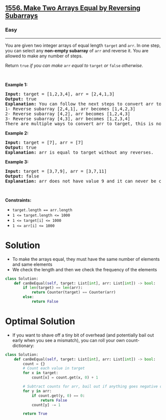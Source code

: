 <h2><a href="https://leetcode.com/problems/make-two-arrays-equal-by-reversing-subarrays">1556. Make Two Arrays Equal by Reversing Subarrays</a></h2><h3>Easy</h3><hr><p>You are given two integer arrays of equal length <code>target</code> and <code>arr</code>. In one step, you can select any <strong>non-empty subarray</strong> of <code>arr</code> and reverse it. You are allowed to make any number of steps.</p>

<p>Return <code>true</code> <em>if you can make </em><code>arr</code><em> equal to </em><code>target</code><em>&nbsp;or </em><code>false</code><em> otherwise</em>.</p>

<p>&nbsp;</p>
<p><strong class="example">Example 1:</strong></p>

<pre>
<strong>Input:</strong> target = [1,2,3,4], arr = [2,4,1,3]
<strong>Output:</strong> true
<strong>Explanation:</strong> You can follow the next steps to convert arr to target:
1- Reverse subarray [2,4,1], arr becomes [1,4,2,3]
2- Reverse subarray [4,2], arr becomes [1,2,4,3]
3- Reverse subarray [4,3], arr becomes [1,2,3,4]
There are multiple ways to convert arr to target, this is not the only way to do so.
</pre>

<p><strong class="example">Example 2:</strong></p>

<pre>
<strong>Input:</strong> target = [7], arr = [7]
<strong>Output:</strong> true
<strong>Explanation:</strong> arr is equal to target without any reverses.
</pre>

<p><strong class="example">Example 3:</strong></p>

<pre>
<strong>Input:</strong> target = [3,7,9], arr = [3,7,11]
<strong>Output:</strong> false
<strong>Explanation:</strong> arr does not have value 9 and it can never be converted to target.
</pre>

<p>&nbsp;</p>
<p><strong>Constraints:</strong></p>

<ul>
	<li><code>target.length == arr.length</code></li>
	<li><code>1 &lt;= target.length &lt;= 1000</code></li>
	<li><code>1 &lt;= target[i] &lt;= 1000</code></li>
	<li><code>1 &lt;= arr[i] &lt;= 1000</code></li>
</ul>

# Solution 
* To make the arrays equal, they must have the same number of elements and same elements
* We check the length and then we check the frequency of the elements 

```python 
class Solution:
    def canBeEqual(self, target: List[int], arr: List[int]) -> bool:
        if len(target) == len(arr):
            return Counter(target) == Counter(arr)
        else:
            return False
```

# Optimal Solution
* If you want to shave off a tiny bit of overhead (and potentially bail out early when you see a mismatch), you can roll your own count-dictionary:

```python
class Solution:
    def canBeEqual(self, target: List[int], arr: List[int]) -> bool:
        count = {}
        # Count each value in target
        for x in target:
            count[x] = count.get(x, 0) + 1

        # Subtract counts for arr, bail out if anything goes negative or missing
        for y in arr:
            if count.get(y, 0) == 0:
                return False
            count[y] -= 1

        return True
```
